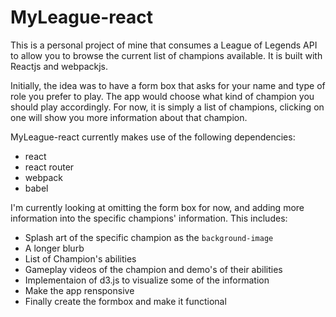 # MyLeague-react

This is a personal project of mine that consumes a League of Legends API to allow you to browse the current list of champions available. It is built with Reactjs and webpackjs.

Initially, the idea was to have a form box that asks for your name and type of role you prefer to play. The app would choose what kind of champion you should play accordingly. For now, it is simply a list of champions, clicking on one will show you more information about that champion.

MyLeague-react currently makes use of the following dependencies:
* react
* react router
* webpack
* babel

I'm currently looking at omitting the form box for now, and adding more information into the specific champions' information. This includes:
* Splash art of the specific champion as the `background-image`
* A longer blurb
* List of Champion's abilities
* Gameplay videos of the champion and demo's of their abilities
* Implementaion of d3.js to visualize some of the information
* Make the app rensponsive
* Finally create the formbox and make it functional 
